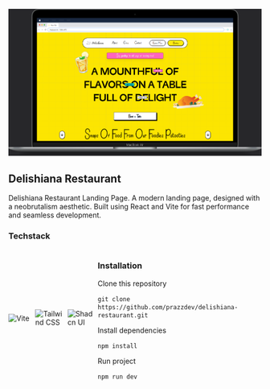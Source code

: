 ![Screenshot Image](https://github.com/prazzdev/delishiana-restaurant/blob/main/public/assets/images/screenshot/Macbook-Air-2011x1165.png)

## <a name = "about">Delishiana Restaurant</a>

Delishiana Restaurant Landing Page. A modern landing page, designed with a neobrutalism aesthetic. Built using React and Vite for fast performance and seamless development.

### Techstack

<div style="display: flex; gap: 10px; align-items: center;">
  <img src="https://github-production-user-asset-6210df.s3.amazonaws.com/62091613/261395532-b40892ef-efb8-4b0e-a6b5-d1cfc2f3fc35.png" alt="Vite" width="60">
  <img src="https://user-images.githubusercontent.com/25181517/202896760-337261ed-ee92-4979-84c4-d4b829c7355d.png" alt="Tailwind CSS" width="60">
  <img src="https://github.com/user-attachments/assets/e4bd419a-2a4a-459a-ba9a-d3324e693c4d" alt="Shadcn UI" width="60">
<div>

### Installation

Clone this repository

```
git clone https://github.com/prazzdev/delishiana-restaurant.git
```

Install dependencies

```
npm install
```

Run project

```
npm run dev
```
